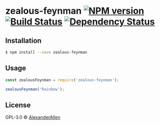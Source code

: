 # zealous-feynman [![NPM version][npm-image]][npm-url] [![Build Status][travis-image]][travis-url] [![Dependency Status][daviddm-image]][daviddm-url]
> 

## Installation

```sh
$ npm install --save zealous-feynman
```

## Usage

```js
const zealousFeynman = require('zealous-feynman');

zealousFeynman('Rainbow');
```
## License

GPL-3.0 © [AlexanderAllen]()


[npm-image]: https://badge.fury.io/js/zealous-feynman.svg
[npm-url]: https://npmjs.org/package/zealous-feynman
[travis-image]: https://travis-ci.com/AlexanderAllen/zealous-feynman.svg?branch=master
[travis-url]: https://travis-ci.com/AlexanderAllen/zealous-feynman
[daviddm-image]: https://david-dm.org/AlexanderAllen/zealous-feynman.svg?theme=shields.io
[daviddm-url]: https://david-dm.org/AlexanderAllen/zealous-feynman
